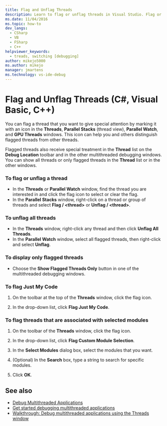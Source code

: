 ```yaml
---
title: Flag and Unflag Threads
description: Learn to flag or unflag threads in Visual Studio. Flag or unflag a thread, several threads, or all threads. Flag just your code or ones associated with a module.
ms.date: 11/04/2016
ms.topic: how-to
dev_langs: 
  - CSharp
  - VB
  - FSharp
  - C++
helpviewer_keywords: 
  - treads, switching [debugging]
author: mikejo5000
ms.author: mikejo
manager: jmartens
ms.technology: vs-ide-debug
---
```

# Flag and Unflag Threads (C#, Visual Basic, C++)


You can flag a thread that you want to give special attention by marking it with an icon in the **Threads**, **Parallel Stacks** (thread view), **Parallel Watch**, and **GPU Threads** windows. This icon can help you and others distinguish flagged threads from other threads.

Flagged threads also receive special treatment in the **Thread** list on the **Debug Location** toolbar and in the other multithreaded debugging windows. You can show all threads or only flagged threads in the **Thread** list or in the other windows.

### To flag or unflag a thread

- In the **Threads** or **Parallel Watch** window, find the thread you are interested in and click the flag icon to select or clear the flag.
- In the **Parallel Stacks** window, right-click on a thread or group of threads and select **Flag / \<thread>** or **Unflag / \<thread>**.

### To unflag all threads

- In the **Threads** window, right-click any thread and then click **Unflag All Threads**.
- In the **Parallel Watch** window, select all flagged threads, then right-click and select **Unflag**.

### To display only flagged threads

- Choose the **Show Flagged Threads Only** button in one of the multithreaded debugging windows.

### To flag Just My Code

1. On the toolbar at the top of the **Threads** window, click the flag icon.

2. In the drop-down list, click **Flag Just My Code**.

### To flag threads that are associated with selected modules

1. On the toolbar of the **Threads** window, click the flag icon.

2. In the drop-down list, click **Flag Custom Module Selection**.

3. In the **Select Modules** dialog box, select the modules that you want.

4. (Optional) In the **Search** box, type a string to search for specific modules.

5. Click **OK**.

## See also
- [Debug Multithreaded Applications](../debugger/debug-multithreaded-applications-in-visual-studio.md)
- [Get started debugging multithreaded applications](../debugger/get-started-debugging-multithreaded-apps.md)
- [Walkthrough: Debug multithreaded applications using the Threads window](../debugger/how-to-use-the-threads-window.md)